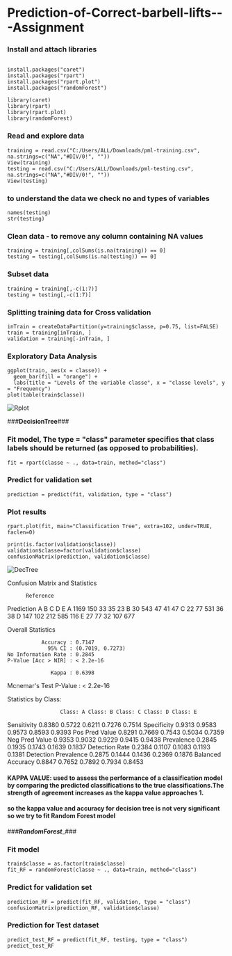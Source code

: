 # Prediction-of-Correct-barbell-lifts---Assignment

### Install and attach libraries
```{r configuration, echo=TRUE, results='hide'}

install.packages("caret")
install.packages("rpart")
install.packages("rpart.plot")
install.packages("randomForest")

library(caret)
library(rpart)
library(rpart.plot)
library(randomForest)
```

### Read and explore data 
```
training = read.csv("C:/Users/ALL/Downloads/pml-training.csv", na.strings=c("NA","#DIV/0!", ""))
View(training)
testing = read.csv("C:/Users/ALL/Downloads/pml-testing.csv", na.strings=c("NA","#DIV/0!", ""))
View(testing)
```

### to understand the data we check no and types of variables
```
names(testing)
str(testing)
```

### Clean data - to remove any column containing NA values
```
training = training[,colSums(is.na(training)) == 0]
testing = testing[,colSums(is.na(testing)) == 0]
```

### Subset data
```
training = training[,-c(1:7)]
testing = testing[,-c(1:7)]
```

### Splitting training data for Cross validation
```
inTrain = createDataPartition(y=training$classe, p=0.75, list=FALSE)
train = training[inTrain, ] 
validation = training[-inTrain, ]
```

### Exploratory Data Analysis
```
ggplot(train, aes(x = classe)) +
  geom_bar(fill = "orange") +
  labs(title = "Levels of the variable classe", x = "classe levels", y = "Frequency")
plot(table(train$classe))
```
![Rplot](https://github.com/simranrg/Prediction-of-Correct-barbell-lifts---Assignment/assets/171349867/b20209b9-6e5a-4858-89c3-ec07aaccf438)

###____________DecisionTree____________###

### Fit model,  The type = "class" parameter specifies that class labels should be returned (as opposed to probabilities).
```
fit = rpart(classe ~ ., data=train, method="class")
```

### Predict for validation set
```
prediction = predict(fit, validation, type = "class")
```

### Plot results
```
rpart.plot(fit, main="Classification Tree", extra=102, under=TRUE, faclen=0)

print(is.factor(validation$classe))
validation$classe=factor(validation$classe)      
confusionMatrix(prediction, validation$classe)
```
![DecTree](https://github.com/simranrg/Prediction-of-Correct-barbell-lifts---Assignment/assets/171349867/e7ca3a01-4e93-4f47-97c4-3c79a8864043)

Confusion Matrix and Statistics

          Reference
Prediction    A    B    C    D    E
         A 1169  150   33   35   23
         B   30  543   47   41   47
         C   22   77  531   36   38
         D  147  102  212  585  116
         E   27   77   32  107  677

Overall Statistics
                                          
               Accuracy : 0.7147          
                 95% CI : (0.7019, 0.7273)
    No Information Rate : 0.2845          
    P-Value [Acc > NIR] : < 2.2e-16       
                                          
                  Kappa : 0.6398          
                                          
 Mcnemar's Test P-Value : < 2.2e-16       

Statistics by Class:

                     Class: A Class: B Class: C Class: D Class: E
Sensitivity            0.8380   0.5722   0.6211   0.7276   0.7514
Specificity            0.9313   0.9583   0.9573   0.8593   0.9393
Pos Pred Value         0.8291   0.7669   0.7543   0.5034   0.7359
Neg Pred Value         0.9353   0.9032   0.9229   0.9415   0.9438
Prevalence             0.2845   0.1935   0.1743   0.1639   0.1837
Detection Rate         0.2384   0.1107   0.1083   0.1193   0.1381
Detection Prevalence   0.2875   0.1444   0.1436   0.2369   0.1876
Balanced Accuracy      0.8847   0.7652   0.7892   0.7934   0.8453

#### KAPPA VALUE: used to assess the performance of a classification model by comparing the predicted classifications to the true classifications.The strength of agreement increases as the kappa value approaches 1. 
#### so the kappa value and accuracy for decision tree is not very significant so we try to fit Random Forest model

###___________RandomForest____________###

### Fit model
```
train$classe = as.factor(train$classe)
fit_RF = randomForest(classe ~ ., data=train, method="class")
```

### Predict for validation set
```
prediction_RF = predict(fit_RF, validation, type = "class")
confusionMatrix(prediction_RF, validation$classe)
```

### Prediction for Test dataset
```
predict_test_RF = predict(fit_RF, testing, type = "class")
predict_test_RF
```




